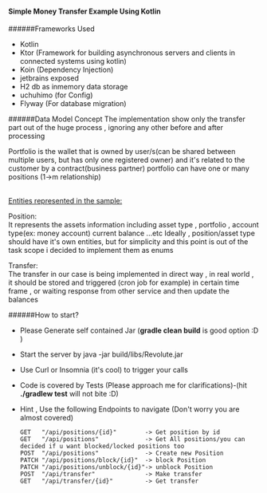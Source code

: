 #### Simple Money Transfer Example Using Kotlin

######Frameworks Used
* Kotlin
* Ktor (Framework for building asynchronous servers and clients in connected systems using kotlin)
* Koin (Dependency Injection)
* jetbrains exposed
* H2 db as inmemory data storage
* uchuhimo (for Config)
* Flyway (For database migration)

######Data Model Concept
The implementation show only the transfer part out of the huge process , ignoring any other
before and after processing<br>

Portfolio is the wallet that is owned by user/s(can be shared between multiple users, but has only one registered owner)
and it's related to the customer by a contract(business partner)
portfolio can have one or many positions (1->m relationship)

<br/><u>Entities represented in the sample:</u><br/>

Position: <br/>
It represents the assets information including asset type , portfolio , account type(ex: money account)
current balance ...etc
Ideally , position/asset type should have it's own entities, but for simplicity and this point is out of the task scope
i decided to implement them as enums

Transfer:<br/>
 The transfer in our case is being implemented in direct way , in real world , it should be stored and triggered (cron job for example)
 in certain time frame , or waiting response from other service and then update the balances
 

######How to start?
* Please Generate self contained Jar (**gradle clean build** is good option :D )
* Start the server by java -jar build/libs/Revolute.jar
* Use Curl or Insomnia (it's cool) to trigger your calls
* Code is covered by Tests (Please approach me for clarifications)-(hit **./gradlew test** will not bite :D)
* Hint , Use the following Endpoints to navigate (Don't worry you are almost covered)

      GET   "/api/positions/{id}"        -> Get position by id
      GET   "/api/positions"             -> Get All positions/you can decided if u want blocked/locked positions too
      POST  "/api/positions"             -> Create new Position
      PATCH "/api/positions/block/{id}"  -> block Position
      PATCH "/api/positions/unblock/{id}"-> unblock Position
      POST  "/api/transfer"              -> Make transfer
      GET   "/api/transfer/{id}"         -> Get transfer






